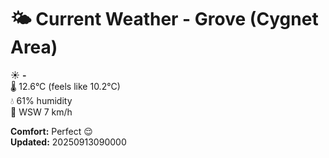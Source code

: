 # 🌤️ Current Weather - Grove (Cygnet Area)

☀️ **-**  
🌡️ 12.6°C (feels like 10.2°C)  
💧 61% humidity  
💨 WSW 7 km/h  

**Comfort:** Perfect 😌  
**Updated:** 20250913090000
